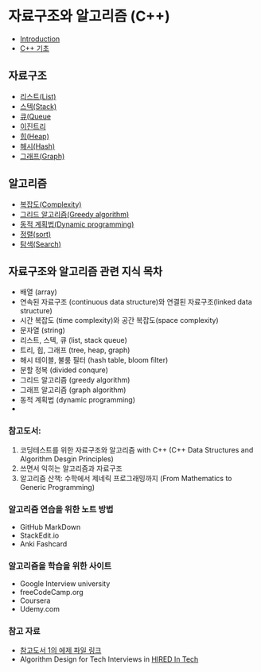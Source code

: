 # 자료구조와 알고리즘 (C++)

* [Introduction](./Introduction.md)
* [C++ 기초](./Basic_CPP.md)

## 자료구조

* [리스트(List)](./List/Readme.md)
* [스텍(Stack)](./Stack/Readme.md)
* [큐(Queue](./Queue/Readme.md)
* [이진트리](./Tree/Readme.md)
* [힙(Heap)](./Heap/Readme.md)
* [해시(Hash)](./Hash/Readme.md)
* [그래프(Graph)](./Graph/Readme.md)


## 알고리즘

* [복잡도(Complexity)](./Complexity/Readme.md)
* [그리드 알고리즘(Greedy algorithm)](./Greedy/Readme.md)
* [동적 계획법(Dynamic programming)](./DP/Readme.md)
* [정렬(sort)](./Sort/Readme.md)
* [탐색(Search)](./Search/Readmd.md)

## 자료구조와 알고리즘 관련 지식 목차

- 배열 (array)
- 연속된 자료구조 (continuous data structure)와 연결된 자료구조(linked data structure)
- 시간 복잡도 (time complexity)와 공간 복잡도(space complexity)
- 문자열 (string)
- 리스트, 스텍, 큐 (list, stack queue)
- 트리, 힙, 그래프 (tree, heap, graph)
- 해시 테이블, 불룸 필터 (hash table, bloom filter)
- 분할 정복 (divided conqure)
- 그리드 알고리즘 (greedy algorithm)
- 그래프 알고리즘 (graph algorithm)
- 동적 계획법 (dynamic programming) 
- 

### 참고도서: 
  1. 코딩테스트를 위한 자료구조와 알고리즘 with C++ (C++ Data Structures and Algorithm Desgin Principles)
  2. 쓰면서 익히는 알고리즘과 자료구조
  3. 알고리즘 산책: 수학에서 제네릭 프로그래밍까지 (From Mathematics to Generic Programming)

### 알고리즘 연습을 위한 노트 방법

  - GitHub MarkDown
  - StackEdit.io
  - Anki Fashcard
  
### 알고리즘을 학습을 위한 사이트
  - Google Interview university
  - freeCodeCamp.org
  - Coursera
  - Udemy.com

### 참고 자료

  - [참고도서 1의 에제 파일 링크](https://github.com/gilbutITbook/080239)
  - Algorithm Design for Tech Interviews in [HIRED In Tech](https://hiredintech.com)



